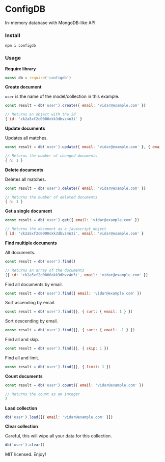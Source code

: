 # ConfigDB
In-memory database with MongoDB-like API.

### Install
`npm i configdb`

### Usage

**Require library**
```js
const db = require('configdb')
```

**Create document**

`user` is the name of the model/collection in this example.
```js
const result = db('user').create({ email: 'vidar@example.com' })

// Returns an object with the id
{ id: 'ck2a5xf2c0000okk3dbvz4n3i' }
```

**Update documents**

Updates all matches.
```js
const result = db('user').update({ email: 'vidar@example.com' }, { email: 'hello@example.com' })

// Returns the number of changed documents
{ n: 1 }
```

**Delete documents**

Deletes all matches.
```js
const result = db('user').delete({ email: 'vidar@example.com' })

// Returns the number of deleted documents
{ n: 1 }
```

**Get a single document**
```js
const result = db('user').get({ email: 'vidar@example.com' })

// Returns the document as a javascript object
{ id: 'ck2a5xf2c0000okk3dbvz4n3i', email: 'vidar@example.com' }
```

**Find multiple documents**

All documents.
```js
const result = db('user').find()

// Returns an array of the documents
[{ id: 'ck2a5xf2c0000okk3dbvz4n3i', email: 'vidar@example.com' }]
```

Find all documents by email.
```js
const result = db('user').find({ email: 'vidar@example.com' })
```

Sort ascending by email.
```js
const result = db('user').find({}, { sort: { email: 1 } })
```

Sort descending by email.
```js
const result = db('user').find({}, { sort: { email: -1 } })
```

Find all and skip.
```js
const result = db('user').find({}, { skip: 1 })
```

Find all and limit.
```js
const result = db('user').find({}, { limit: 1 })
```

**Count documents**
```js
const result = db('user').count({ email: 'vidar@example.com' })

// Returns the count as an integer
2
```

**Load collection**

```js
db('user').load([{ email: 'vidar@example.com' }])
```

**Clear collection**

Careful, this will wipe all your data for this collection.
```js
db('user').clear()
```

MIT licensed. Enjoy!
